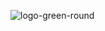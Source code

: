 ![logo-green-round](https://github.com/user-attachments/assets/2a38acdb-d1e6-4d4c-9bf6-57043c248992)






                                      
